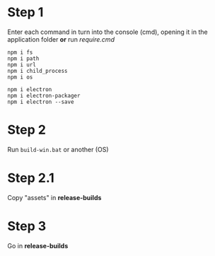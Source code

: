 # Step 1
Enter each command in turn into the console (cmd), opening it in the application folder **or** run *require.cmd*
```
npm i fs
npm i path
npm i url
npm i child_process
npm i os 

npm i electron
npm i electron-packager
npm i electron --save
```

# Step 2
Run ``build-win.bat`` or another (OS)
# Step 2.1
Copy "assets" in **release-builds**

# Step 3
Go in **release-builds**
